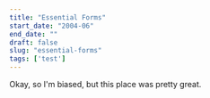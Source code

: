 ```yaml
---
title: "Essential Forms"
start_date: "2004-06"
end_date: ""
draft: false
slug: "essential-forms"
tags: ['test']
---
```

Okay, so I'm biased, but this place was pretty great.